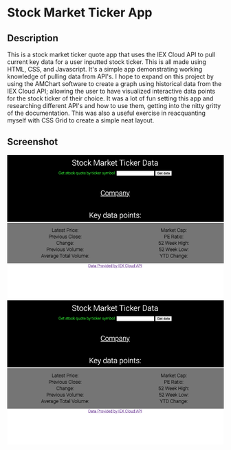 # Stock Market Ticker App

## Description

This is a stock market ticker quote app that uses the IEX Cloud API to pull current key data for a user inputted stock ticker. This is all made using HTML, CSS, and Javascript. It's a simple app demonstrating working knowledge of pulling data from API's. I hope to expand on this project by using the AMChart software to create a graph using historical data from the IEX Cloud API; allowing the user to have visualized interactive data points for the stock ticker of their choice. It was a lot of fun setting this app and researching different API's and how to use them, getting into the nitty gritty of the documentation. This was also a useful exercise in reacquanting myself with CSS Grid to create a simple neat layout. 

## Screenshot

<img src="stock-market-ticker-app-before-screenshot.png">
<img src="stock-market-ticker-app-before-screenshot.png">